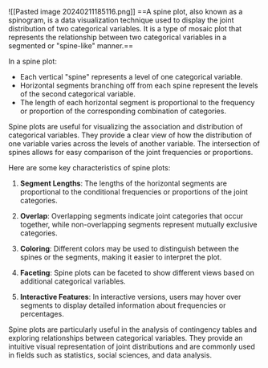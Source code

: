 ![[Pasted image 20240211185116.png]]
==A spine plot, also known as a spinogram, is a data visualization technique used to display the joint distribution of two categorical variables. It is a type of mosaic plot that represents the relationship between two categorical variables in a segmented or "spine-like" manner.==

In a spine plot:

- Each vertical "spine" represents a level of one categorical variable.
- Horizontal segments branching off from each spine represent the levels of the second categorical variable.
- The length of each horizontal segment is proportional to the frequency or proportion of the corresponding combination of categories.

Spine plots are useful for visualizing the association and distribution of categorical variables. They provide a clear view of how the distribution of one variable varies across the levels of another variable. The intersection of spines allows for easy comparison of the joint frequencies or proportions.

Here are some key characteristics of spine plots:

1. **Segment Lengths**: The lengths of the horizontal segments are proportional to the conditional frequencies or proportions of the joint categories.

2. **Overlap**: Overlapping segments indicate joint categories that occur together, while non-overlapping segments represent mutually exclusive categories.

3. **Coloring**: Different colors may be used to distinguish between the spines or the segments, making it easier to interpret the plot.

4. **Faceting**: Spine plots can be faceted to show different views based on additional categorical variables.

5. **Interactive Features**: In interactive versions, users may hover over segments to display detailed information about frequencies or percentages.

Spine plots are particularly useful in the analysis of contingency tables and exploring relationships between categorical variables. They provide an intuitive visual representation of joint distributions and are commonly used in fields such as statistics, social sciences, and data analysis.
